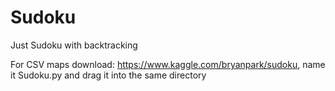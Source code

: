 # Sudoku
Just Sudoku with backtracking

For CSV maps download: https://www.kaggle.com/bryanpark/sudoku, name it Sudoku.py and drag it into the same directory
